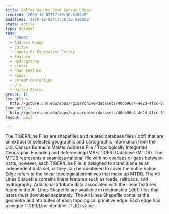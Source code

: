 ```yaml
---
title: Colfax County 2010 Census Edges
created: '2020-12-02T17:38:30.610045'
modified: '2020-12-02T17:38:30.610052'
state: active
type: dataset
tags:
  - '35007'
  - Address Range
  - Colfax
  - County Or Equivalent Entity
  - Feature
  - Hydrography
  - Linear
  - Road Feature
  - Roads
  - Street Centerline
  - U.s.
  - United States
groups: []
csv_url: >-
  http://gstore.unm.edu/apps/rgisarchive/datasets/40db96d4-4e2d-4fcc-8315-f9c173dfdd29/tl_2010_35007_edges.derived.csv
json_url: >-
  http://gstore.unm.edu/apps/rgisarchive/datasets/40db96d4-4e2d-4fcc-8315-f9c173dfdd29/tl_2010_35007_edges.derived.json
layout: post

---
```

The TIGER/Line Files are shapefiles and related database files (.dbf) that are an extract of selected geographic and cartographic information from the U.S. Census Bureau's Master Address File / Topologically Integrated Geographic Encoding and Referencing (MAF/TIGER) Database (MTDB).  The MTDB represents a seamless national file with no overlaps or gaps between parts, however, each TIGER/Line File is designed to stand alone as an independent data set, or they can be combined to cover the entire nation.  Edge refers to the linear topological primitives that make up MTDB.  The All Lines Shapefile contains linear features such as roads, railroads, and hydrography.  Additional attribute data associated with the linear features found in the All Lines Shapefile are available in relationship (.dbf) files that users must download separately.  The All Lines Shapefile contains the geometry and attributes of each topological primitive edge.  Each edge has a unique TIGER/Line identifier (TLID) value.  

